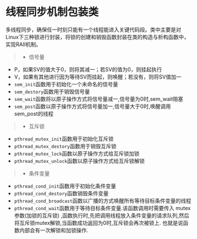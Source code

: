 
线程同步机制包装类
===============
多线程同步，确保任一时刻只能有一个线程能进入关键代码段。类中主要是对Linux下三种锁进行封装，将锁的创建和销毁函数封装在类的构造与析构函数中，实现RAII机制。
> * 信号量
- P，如果SV的值大于0，则将其减一；若SV的值为0，则挂起执行
- V，如果有其他进行因为等待SV而挂起，则唤醒；若没有，则将SV值加一
- `sem_init`函数用于初始化一个未命名的信号量
- `sem_destory`函数用于销毁信号量
- `sem_wait`函数将以原子操作方式将信号量减一,信号量为0时,sem_wait阻塞
- `sem_post`函数以原子操作方式将信号量加一,信号量大于0时,唤醒调用sem_post的线程
> * 互斥锁
- `pthread_mutex_init`函数用于初始化互斥锁
- `pthread_mutex_destory`函数用于销毁互斥锁
- `pthread_mutex_lock`函数以原子操作方式给互斥锁加锁
- `pthread_mutex_unlock`函数以原子操作方式给互斥锁解锁
> * 条件变量
- `pthread_cond_init`函数用于初始化条件变量
- `pthread_cond_destory`函数销毁条件变量
- `pthread_cond_broadcast`函数以广播的方式唤醒所有等待目标条件变量的线程
- `pthread_cond_wait`函数用于等待目标条件变量.该函数调用时需要传入 mutex参数(加锁的互斥锁) ,函数执行时,先把调用线程放入条件变量的请求队列,然后将互斥锁mutex解锁,当函数成功返回为0时,互斥锁会再次被锁上. 也就是说函数内部会有一次解锁和加锁操作.




